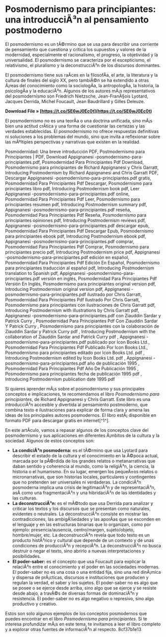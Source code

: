 # Posmodernismo para principiantes: una introducciÃ³n al pensamiento postmoderno
 
El posmodernismo es un tÃ©rmino que se usa para describir una corriente de pensamiento que cuestiona y critica los supuestos y valores de la modernidad, especialmente el racionalismo, el progreso, la objetividad y la universalidad. El posmodernismo se caracteriza por el escepticismo, el relativismo, el pluralismo y la deconstrucciÃ³n de los discursos dominantes.
 
El posmodernismo tiene sus raÃ­ces en la filosofÃ­a, el arte, la literatura y la cultura de finales del siglo XX, pero tambiÃ©n se ha extendido a otras Ã¡reas del conocimiento como la sociologÃ­a, la antropologÃ­a, la historia, la psicologÃ­a y la educaciÃ³n. Algunos de los autores mÃ¡s representativos del posmodernismo son Friedrich Nietzsche, Jean-FranÃ§ois Lyotard, Jacques Derrida, Michel Foucault, Jean Baudrillard y Gilles Deleuze.
 
**Download File » [https://t.co/SE6wJ0Ec0t](https://t.co/SE6wJ0Ec0t)**


 
El posmodernismo no es una teorÃ­a o una doctrina unificada, sino mÃ¡s bien una actitud crÃ­tica y una forma de cuestionar las certezas y las verdades establecidas. El posmodernismo no ofrece respuestas definitivas ni soluciones a los problemas del mundo, sino que invita a reflexionar sobre las mÃºltiples perspectivas y narrativas que existen en la realidad.
 
Posmodernidad: Una breve introducción PDF,  Postmodernismo para Principiantes | PDF,  Download Appignanesi -posmodernismo-para-principiantes.pdf,  Posmodernidad Para Principiantes Pdf Download,  Posmodernismo para principiantes de Richard Appignanesi y Chris Garratt,  Introducing Postmodernism by Richard Appignanesi and Chris Garratt PDF,  Descargar Appignanesi -posmodernismo-para-principiantes.pdf gratis,  Posmodernidad Para Principiantes Pdf Descargar,  Posmodernismo para principiantes libro pdf,  Introducing Postmodernism book pdf,  Leer Appignanesi -posmodernismo-para-principiantes.pdf online,  Posmodernidad Para Principiantes Pdf Leer,  Posmodernismo para principiantes resumen pdf,  Introducing Postmodernism summary pdf,  Appignanesi -posmodernismo-para-principiantes.pdf reseña,  Posmodernidad Para Principiantes Pdf Reseña,  Posmodernismo para principiantes opiniones pdf,  Introducing Postmodernism reviews pdf,  Appignanesi -posmodernismo-para-principiantes.pdf descargar epub,  Posmodernidad Para Principiantes Pdf Descargar Epub,  Posmodernismo para principiantes ebook pdf,  Introducing Postmodernism ebook pdf,  Appignanesi -posmodernismo-para-principiantes.pdf comprar,  Posmodernidad Para Principiantes Pdf Comprar,  Posmodernismo para principiantes precio pdf,  Introducing Postmodernism price pdf,  Appignanesi -posmodernismo-para-principiantes.pdf edición en español,  Posmodernidad Para Principiantes Pdf Edición En Español,  Posmodernismo para principiantes traducción al español pdf,  Introducing Postmodernism translation to Spanish pdf,  Appignanesi -posmodernismo-para-principiantes.pdf versión en inglés,  Posmodernidad Para Principiantes Pdf Versión En Inglés,  Posmodernismo para principiantes original version pdf,  Introducing Postmodernism original version pdf,  Appignanesi -posmodernismo-para-principiantes.pdf ilustrado por Chris Garratt,  Posmodernidad Para Principiantes Pdf Ilustrado Por Chris Garratt,  Posmodernismo para principiantes con ilustraciones de Chris Garratt pdf,  Introducing Postmodernism with illustrations by Chris Garratt pdf,  Appignanesi -posmodernismo-para-principiantes.pdf con Ziauddin Sardar y Patrick Curry ,  Posmodernidad Para Principiantes Pdf Con Ziauddin Sardar Y Patrick Curry ,  Posmodernismo para principiantes con la colaboración de Ziauddin Sardar y Patrick Curry pdf ,  Introducing Postmodernism with the collaboration of Ziauddin Sardar and Patrick Curry pdf ,  Appignanesi -posmodernismo-para-principiantes.pdf publicado por Icon Books Ltd.,  Posmodernidad Para Principiantes Pdf Publicado Por Icon Books Ltd.,  Posmodernismo para principiantes editado por Icon Books Ltd. pdf ,  Introducing Postmodernism edited by Icon Books Ltd. pdf ,  Appignanesi -posmodernismo-para-principiantes.pdf año de publicación 1995 ,  Posmodernidad Para Principiantes Pdf Año De Publicación 1995 ,  Posmodernismo para principiantes fecha de publicación 1995 pdf ,  Introducing Postmodernism publication date 1995 pdf
 
Si quieres aprender mÃ¡s sobre el posmodernismo y sus principales conceptos e implicaciones, te recomendamos el libro *Posmodernismo para principiantes*, de Richard Appignanesi y Chris Garratt. Este libro es una introducciÃ³n accesible y divertida al pensamiento postmoderno, que combina texto e ilustraciones para explicar de forma clara y amena las ideas de los principales autores posmodernos. El libro estÃ¡ disponible en formato PDF para descargar gratis en internet[^1^].

En este artÃ­culo, vamos a repasar algunos de los conceptos clave del posmodernismo y sus aplicaciones en diferentes Ã¡mbitos de la cultura y la sociedad. Algunos de estos conceptos son:
 
- **La condiciÃ³n posmoderna:** es el tÃ©rmino que usa Lyotard para describir el estado de la cultura y el conocimiento en la Ã©poca actual, marcada por la pÃ©rdida de los grandes relatos o metanarrativas que daban sentido y coherencia al mundo, como la religiÃ³n, la ciencia, la historia o el humanismo. En su lugar, emergen los pequeÃ±os relatos o micronarrativas, que son historias locales, particulares y contingentes que no pretenden ser universales ni verdaderas. La condiciÃ³n posmoderna implica una crisis de legitimaciÃ³n y de representaciÃ³n, asÃ­ como una fragmentaciÃ³n y una hibridaciÃ³n de las identidades y las culturas.
- **La deconstrucciÃ³n:** es el mÃ©todo que usa Derrida para analizar y criticar los textos y los discursos que se presentan como naturales, evidentes o neutrales. La deconstrucciÃ³n consiste en mostrar las contradicciones, las ambigÃ¼edades y las aporÃ­as que se esconden en el lenguaje y en las estructuras binarias que lo organizan, como por ejemplo: presencia/ausencia, centro/margen, sujeto/objeto, hombre/mujer, etc. La deconstrucciÃ³n revela que todo texto es un producto histÃ³rico y cultural que depende de un contexto y de unas condiciones de producciÃ³n y recepciÃ³n. La deconstrucciÃ³n no busca destruir o negar el texto, sino abrirlo a nuevas interpretaciones y posibilidades.
- **El poder-saber:** es el concepto que usa Foucault para explicar la relaciÃ³n entre el conocimiento y el poder en las sociedades modernas. El poder-saber no es una cosa o una entidad fija, sino una red dinÃ¡mica y dispersa de prÃ¡cticas, discursos e instituciones que producen y regulan la verdad, el saber y los sujetos. El poder-saber no es algo que se posee o se ejerce desde arriba, sino algo que se ejerce y se resiste desde abajo, a travÃ©s de diversas formas de dominaciÃ³n y resistencia. El poder-saber no es algo negativo o represivo, sino algo productivo y creativo.

Estos son solo algunos ejemplos de los conceptos posmodernos que puedes encontrar en el libro *Posmodernismo para principiantes*. Si te interesa profundizar mÃ¡s en este tema, te invitamos a leer el libro completo y a explorar otras fuentes de informaciÃ³n al respecto.
 8cf37b1e13
 
